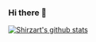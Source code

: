### Hi there 👋

<!--
**shirzartenwer/shirzartenwer** is a ✨ _special_ ✨ repository because its `README.md` (this file) appears on your GitHub profile.

Here are some ideas to get you started:

- 🔭 I’m currently working on backend development and data analytics.
- 🌱 I’m currently learning building a startup, German language
- 👯 I’m looking to collaborate on various data analytics project which has real world impact
- 🤔 I’m looking for help with buidling a strong Github profile
- 💬 Ask me about Chinese History, Uyghur history, Design Thinking techniques
- 😄 Pronouns: Basketball, Reading, Swimming
- ⚡ Fun fact: I come from the city which has longest distance to any sea in the world.
-->

[![Shirzart's github stats](https://github-readme-stats.vercel.app/api?username=shirzartenwer)](https://github.com/anuraghazra/github-readme-stats)
